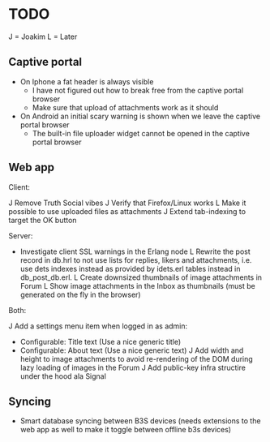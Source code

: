 # TODO

J = Joakim
L = Later

## Captive portal

* On Iphone a fat header is always visible
  - I have not figured out how to break free from the captive portal browser
  - Make sure that upload of attachments work as it should
* On Android an initial scary warning is shown when we leave the captive portal browser
  - The built-in file uploader widget cannot be opened in the captive portal browser

## Web app

Client:

J Remove Truth Social vibes
J Verify that Firefox/Linux works
L Make it possible to use uploaded files as attachments
J Extend tab-indexing to target the OK button

Server:

* Investigate client SSL warnings in the Erlang node
L Rewrite the post record in db.hrl to not use lists for replies, likers
  and attachments, i.e. use dets indexes instead as provided by idets.erl tables
  instead in db_post_db.erl.
L Create downsized thumbnails of image attachments in Forum
L Show image attachments in the Inbox as thumbnails (must be generated on the
  fly in the browser)

Both:

J Add a settings menu item when logged in as admin:
  - Configurable: Title text (Use a nice generic title)
  - Configurable: About text (Use a nice generic text)
J Add width and height to image attachments to avoid re-rendering of the DOM
  during lazy loading of images in the Forum
J Add public-key infra structire under the hood ala Signal

## Syncing

* Smart database syncing between B3S devices (needs extensions to the web app
  as well to make it toggle between offline b3s devices)
